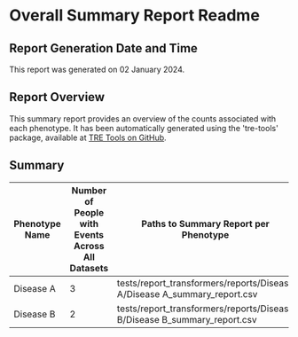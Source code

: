 # Overall Summary Report Readme

## Report Generation Date and Time

This report was generated on 02 January 2024.

## Report Overview

This summary report provides an overview of the counts associated with each phenotype. It has been automatically generated using the 'tre-tools' package, available at [TRE Tools on GitHub](https://github.com/genes-and-health/tre-tools). 

## Summary

| Phenotype Name | Number of People with Events Across All Datasets | Paths to Summary Report per Phenotype | Paths to Readme Files for Each Phenotype |
| --- | --- | --- | --- |
| Disease A | 3 | tests/report_transformers/reports/Disease A/Disease A_summary_report.csv | tests/report_transformers/reports/Disease A/README.md |
| Disease B | 2 | tests/report_transformers/reports/Disease B/Disease B_summary_report.csv | tests/report_transformers/reports/Disease B/README.md |
